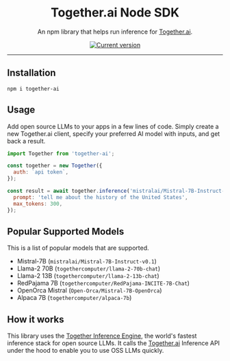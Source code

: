 <div align="center">
  <div>
    <h1 align="center">Together.ai Node SDK</h1>
  </div>
	<p>An npm library that helps run inference for <a href="https://www.together.ai/">Together.ai</a>.

<a href="https://www.npmjs.com/package/together-ai"><img src="https://img.shields.io/npm/v/together-ai" alt="Current version"></a>

</div>

---

## Installation

`npm i together-ai`

## Usage

Add open source LLMs to your apps in a few lines of code. Simply create a new Together.ai client, specify your preferred AI model with inputs, and get back a result.

```js
import Together from 'together-ai';

const together = new Together({
  auth: `api token`,
});

const result = await together.inference('mistralai/Mistral-7B-Instruct-v0.1', {
  prompt: 'tell me about the history of the United States',
  max_tokens: 300,
});
```

## Popular Supported Models

This is a list of popular models that are supported.

- Mistral-7B (`mistralai/Mistral-7B-Instruct-v0.1`)
- Llama-2 70B (`togethercomputer/llama-2-70b-chat`)
- Llama-2 13B (`togethercomputer/llama-2-13b-chat`)
- RedPajama 7B (`togethercomputer/RedPajama-INCITE-7B-Chat`)
- OpenOrca Mistral (`Open-Orca/Mistral-7B-OpenOrca`)
- Alpaca 7B (`togethercomputer/alpaca-7b`)

## How it works

This library uses the [Together Inference Engine](https://www.together.ai/blog/together-inference-engine-v1), the world's fastest inference stack for open source LLMs. It calls the [Together.ai](<[together.ai](https://www.together.ai/)>) Inference API under the hood to enable you to use OSS LLMs quickly.
